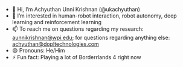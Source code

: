 - 👋 Hi, I’m Achyuthan Unni Krishnan (@ukachyuthan)
- 👀 I’m interested in human-robot interaction, robot autonomy, deep learning and reinforcement learning
- 📫 To reach me on questions regarding my research: aunnikrishnan@wpi.edu; for questions regarding anything else: achyuthan@dopltechnologies.com
- 😄 Pronouns: He/Him
- ⚡ Fun fact: Playing a lot of Borderrlands 4 right now
